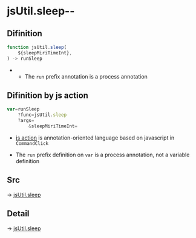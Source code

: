 # jsUtil.sleep--

## Difinition

```js.js
function jsUtil.sleep(
	${sleepMiriTimeInt},
) -> runSleep
```

- - The `run` prefix annotation is a process annotation


## Difinition by js action

```js.js
var=runSleep
	?func=jsUtil.sleep
	?args=
		&sleepMiriTimeInt=
```

- [js action](#) is annotation-oriented language based on javascript in `CommandClick`

- The `run` prefix definition on `var` is a process annotation, not a variable definition

## Src

-> [jsUtil.sleep](https://github.com/puutaro/CommandClick/blob/master/app/src/main/java/com/puutaro/commandclick/fragment_lib/terminal_fragment/js_interface/JsUtil.kt#L17)

## Detail

-> [jsUtil.sleep](https://github.com/puutaro/CommandClick/blob/master/md/developer/js_interface/details/JsUtil/sleep.md)
